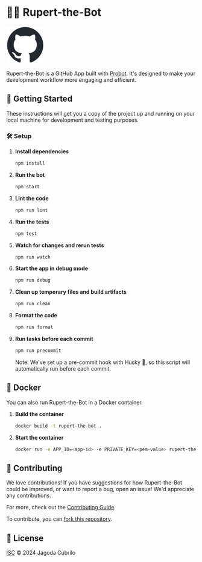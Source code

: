 # 🤖💬 Rupert-the-Bot

<img src="./github-mark/github-mark.png" width="100">

Rupert-the-Bot is a GitHub App built with [Probot](https://github.com/probot/probot). It's designed to make your development workflow more engaging and efficient.

## 🚀 Getting Started

These instructions will get you a copy of the project up and running on your local machine for development and testing purposes.

### 🛠️ Setup

1. **Install dependencies**

   ```bash
   npm install
   ```

2. **Run the bot**

   ```bash
   npm start
   ```

3. **Lint the code**

   ```bash
   npm run lint
   ```

4. **Run the tests**

   ```bash
   npm test
   ```

5. **Watch for changes and rerun tests**

   ```bash
   npm run watch
   ```

6. **Start the app in debug mode**

   ```bash
   npm run debug
   ```

7. **Clean up temporary files and build artifacts**

   ```bash
   npm run clean
   ```

8. **Format the code**

    ```bash
    npm run format
    ```

9. **Run tasks before each commit**

    ```bash
    npm run precommit
    ```

    Note: We've set up a pre-commit hook with Husky 🐶, so this script will automatically run before each commit.

## 🐳 Docker

You can also run Rupert-the-Bot in a Docker container.

1. **Build the container**

   ```bash
   docker build -t rupert-the-bot .
   ```

2. **Start the container**

   ```bash
   docker run -e APP_ID=<app-id> -e PRIVATE_KEY=<pem-value> rupert-the-bot
   ```

## 🤝 Contributing

We love contributions! If you have suggestions for how Rupert-the-Bot could be improved, or want to report a bug, open an issue! We'd appreciate any contributions.

For more, check out the [Contributing Guide](CONTRIBUTING.md).

To contribute, you can [fork this repository](https://github.com/Jagoda11/rupert-the-bot/fork).

## 📜 License

[ISC](LICENSE) © 2024 Jagoda Cubrilo
